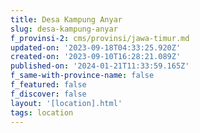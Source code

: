 ```yaml
---
title: Desa Kampung Anyar
slug: desa-kampung-anyar
f_provinsi-2: cms/provinsi/jawa-timur.md
updated-on: '2023-09-18T04:33:25.920Z'
created-on: '2023-09-10T16:28:21.089Z'
published-on: '2024-01-21T11:33:59.165Z'
f_same-with-province-name: false
f_featured: false
f_discover: false
layout: '[location].html'
tags: location
---
```



